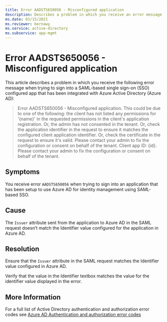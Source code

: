 ```yaml
---
title: Error AADSTS650056 - Misconfigured application
description: Describes a problem in which you receive an error message AADSTS650056 when signing in to SAML-based single sign-on configured app that has been configured to use Azure Active Directory as an Identity Provider (IdP).
ms.date: 03/15/2021
ms.reviewer: bernawy
ms.service: active-directory
ms.subservice: app-mgmt
---
```

# Error AADSTS650056 - Misconfigured application

This article describes a problem in which you receive the following error message when trying to sign into a SAML-based single sign-on (SSO) configured app that has been integrated with Azure Active Directory (Azure AD):

> Error AADSTS650056 - Misconfigured application. This could be due to one of the following: the client has not listed any permissions for '{name}' in the requested permissions in the client's application registration. Or, the admin has not consented in the tenant. Or, check the application identifier in the request to ensure it matches the configured client application identifier. Or, check the certificate in the request to ensure it's valid. Please contact your admin to fix the configuration or consent on behalf of the tenant. Client app ID: {id}. Please contact your admin to fix the configuration or consent on behalf of the tenant.

## Symptoms

You receive error `AADSTS650056` when trying to sign into an application that has been setup to use Azure AD for identity management using SAML-based SSO.

## Cause

The `Issuer` attribute sent from the application to Azure AD in the SAML request doesn’t match the Identifier value configured for the application in Azure AD.

## Resolution

Ensure that the `Issuer` attribute in the SAML request matches the Identifier value configured in Azure AD.

Verify that the value in the Identifier textbox matches the value for the identifier value displayed in the error.

## More Information

For a full list of Active Directory authentication and authorization error codes see [Azure AD Authentication and authorization error codes](/azure/active-directory/develop/reference-aadsts-error-codes)
